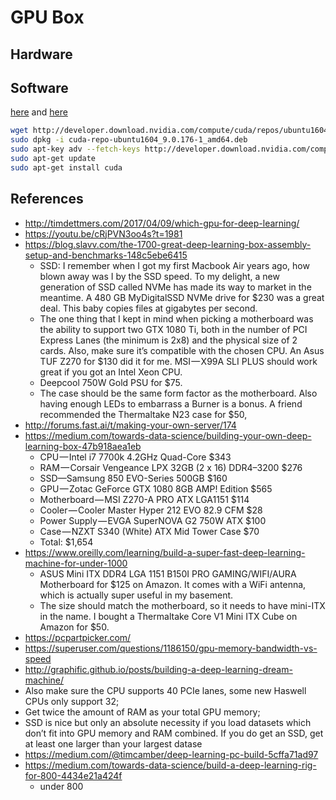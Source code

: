 # GPU Box

## Hardware

## Software

[here](https://medium.com/towards-data-science/building-your-own-deep-learning-box-47b918aea1eb)
and [here](https://developer.nvidia.com/cuda-downloads?target_os=Linux&target_arch=x86_64&target_distro=Ubuntu&target_version=1604&target_type=debnetwork)

```sh
wget http://developer.download.nvidia.com/compute/cuda/repos/ubuntu1604/x86_64/cuda-repo-ubuntu1604_9.0.176-1_amd64.deb
sudo dpkg -i cuda-repo-ubuntu1604_9.0.176-1_amd64.deb
sudo apt-key adv --fetch-keys http://developer.download.nvidia.com/compute/cuda/repos/ubuntu1604/x86_64/7fa2af80.pub
sudo apt-get update
sudo apt-get install cuda
```

## References
- http://timdettmers.com/2017/04/09/which-gpu-for-deep-learning/
- https://youtu.be/cRjPVN3oo4s?t=1981
- https://blog.slavv.com/the-1700-great-deep-learning-box-assembly-setup-and-benchmarks-148c5ebe6415
  - SSD: I remember when I got my first Macbook Air years ago, how blown away was I by the SSD speed. To my delight, a new generation of SSD called NVMe has made its way to market in the meantime. A 480 GB MyDigitalSSD NVMe drive for $230 was a great deal. This baby copies files at gigabytes per second.
  - The one thing that I kept in mind when picking a motherboard was the ability to support two GTX 1080 Ti, both in the number of PCI Express Lanes (the minimum is 2x8) and the physical size of 2 cards. Also, make sure it’s compatible with the chosen CPU. An Asus TUF Z270 for $130 did it for me. MSI — X99A SLI PLUS should work great if you got an Intel Xeon CPU.
  - Deepcool 750W Gold PSU for $75. 
  - The case should be the same form factor as the motherboard. Also having enough LEDs to embarrass a Burner is a bonus. A friend recommended the Thermaltake N23 case for $50, 
- http://forums.fast.ai/t/making-your-own-server/174
- https://medium.com/towards-data-science/building-your-own-deep-learning-box-47b918aea1eb
    - CPU — Intel i7 7700k 4.2GHz Quad-Core $343
    - RAM — Corsair Vengeance LPX 32GB (2 x 16) DDR4–3200 $276
    - SSD—Samsung 850 EVO-Series 500GB $160
    - GPU — Zotac GeForce GTX 1080 8GB AMP! Edition $565
    - Motherboard — MSI Z270-A PRO ATX LGA1151 $114
    - Cooler — Cooler Master Hyper 212 EVO 82.9 CFM $28
    - Power Supply — EVGA SuperNOVA G2 750W ATX $100
    - Case — NZXT S340 (White) ATX Mid Tower Case $70
    - Total: $1,654
- https://www.oreilly.com/learning/build-a-super-fast-deep-learning-machine-for-under-1000
  - ASUS Mini ITX DDR4 LGA 1151 B150I PRO GAMING/WIFI/AURA Motherboard for $125 on Amazon. It comes with a WiFi antenna, which is actually super useful in my basement.
  - The size should match the motherboard, so it needs to have mini-ITX in the name. I bought a Thermaltake Core V1 Mini ITX Cube on Amazon for $50.
- https://pcpartpicker.com/
- https://superuser.com/questions/1186150/gpu-memory-bandwidth-vs-speed
- http://graphific.github.io/posts/building-a-deep-learning-dream-machine/
 - Also make sure the CPU supports 40 PCIe lanes, some new Haswell CPUs only support 32;
 - Get twice the amount of RAM as your total GPU memory;
 - SSD is nice but only an absolute necessity if you load datasets which don’t fit into GPU memory and RAM combined. If you do get an SSD, get at least one larger than your largest datase
- https://medium.com/@timcamber/deep-learning-pc-build-5cffa71ad97 
- https://medium.com/towards-data-science/build-a-deep-learning-rig-for-800-4434e21a424f
  - under 800
